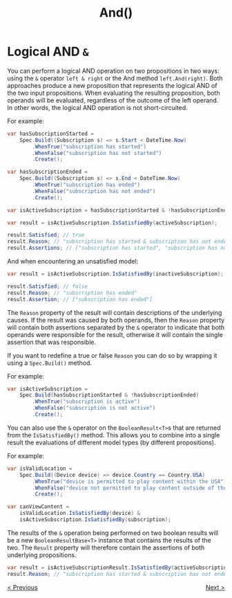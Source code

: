 ﻿---
title: And()
category: operators
---
# Logical AND `&`

You can perform a logical AND operation on two propositions in two ways:
using the `&` operator `left & right` or the And method `left.And(right)`.
Both approaches produce a new proposition that represents the logical AND of the two input propositions.
When evaluating the resulting proposition, both operands will be evaluated,
regardless of the outcome of the left operand.
In other words, the logical AND operation is not short-circuited.

For example:

```csharp
var hasSubscriptionStarted =
    Spec.Build((Subscription s) => s.Start < DateTime.Now)
        .WhenTrue("subscription has started")
        .WhenFalse("subscription has not started")
        .Create();

var hasSubscriptionEnded =
    Spec.Build((Subscription s) => s.End < DateTime.Now)
        .WhenTrue("subscription has ended")
        .WhenFalse("subscription has not ended")
        .Create();

var isActiveSubscription = hasSubscriptionStarted & !hasSubscriptionEnded;

var result = isActiveSubscription.IsSatisfiedBy(activeSubscription);

result.Satisfied; // true
result.Reason; // "subscription has started & subscription has not ended"
result.Assertions; // ["subscription has started", "subscription has not ended"]
```
And when encountering an unsatisfied model:
```csharp
var result = isActiveSubscription.IsSatisfiedBy(inactiveSubscription);

result.Satisfied; // false
result.Reason; // "subscription has ended"
result.Assertion; // ["subscription has ended"]
```

The `Reason` property of the result will contain descriptions of the underlying causes.
If the result was caused by both operands, then the `Reason` property will contain both assertions separated by the 
`&` operator to indicate that both operands were responsible for the result, otherwise it will contain the single 
assertion that was responsible.


If you want to redefine a true or false `Reason` you can do so by wrapping it using a `Spec.Build()` method.

For example:
```csharp
var isActiveSubscription =
    Spec.Build(hasSubscriptionStarted & !hasSubscriptionEnded)
        .WhenTrue("subscription is active")
        .WhenFalse("subscription is not active")
        .Create();
```

You can also use the `&` operator on the `BooleanResult<T>`s that are returned from the `IsSatisfiedBy()` method.
This allows you to combine into a single result the evaluations of different model types (by different propositions).

For example:
```csharp
var isValidLocation =
    Spec.Build((Device device) => device.Country == Country.USA)
        .WhenTrue("device is permitted to play content within the USA")
        .WhenFalse("device not permitted to play content outside of the USA")
        .Create();

var canViewContent = 
    isValidLocation.IsSatisfiedBy(device) &
    isActiveSubscription.IsSatisfiedBy(subscription);
```

The results of the `&` operation being performed on two boolean results will be a new `BooleanResultBase<T>` 
instance that contains the results of the two.
The `Result` property will therefore contain the assertions of both underlying propositions.

```csharp
var result = isActiveSubscriptionResult.IsSatisfiedBy(activeSubscription);
result.Reason; // "subscription has started & subscription has not ended"
```

<div style="display: flex; justify-content: space-between">
    <a href="./Create.html">&lt; Previous</a>
    <a href="./AndAlso.html">Next &gt;</a>
</div>